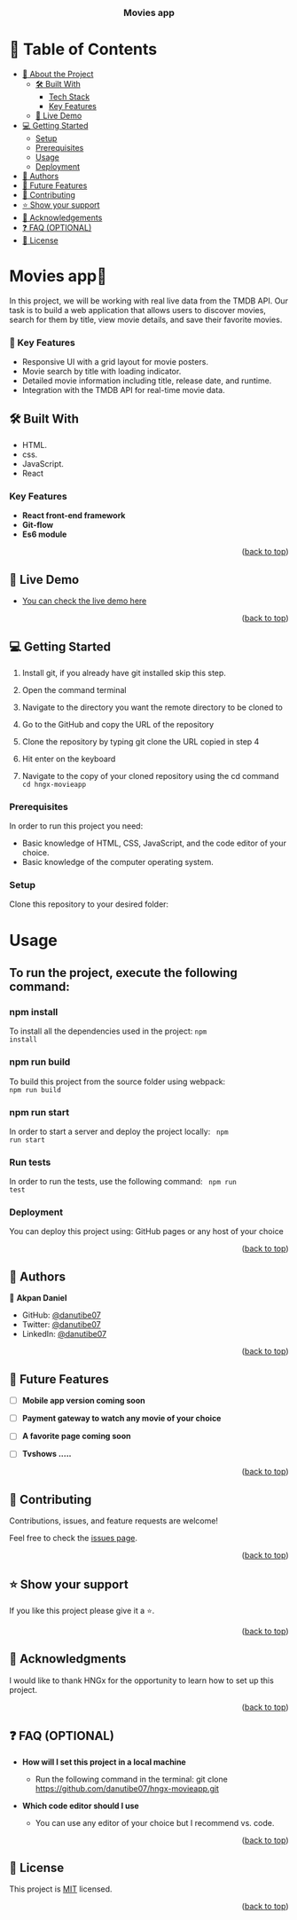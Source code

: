 <a name="readme-top"></a>

<div align="center">

  <br/>

  <h3><b>Movies app</b></h3>

</div>

# 📗 Table of Contents

- [📖 About the Project](#about-project)
  - [🛠 Built With](#built-with)
    - [Tech Stack](#tech-stack)
    - [Key Features](#key-features)
  - [🚀 Live Demo](#live-demo)
- [💻 Getting Started](#getting-started)
  - [Setup](#setup)
  - [Prerequisites](#prerequisites)
  - [Usage](#usage)
  - [Deployment](#triangular_flag_on_post-deployment)
- [👥 Authors](#authors)
- [🔭 Future Features](#future-features)
- [🤝 Contributing](#contributing)
- [⭐️ Show your support](#support)
- [🙏 Acknowledgements](#acknowledgements)
- [❓ FAQ (OPTIONAL)](#faq)
- [📝 License](#license)

# Movies app📖 <a name="about-project"></a>

In this project, we will be working with real live data from the TMDB API. Our task is to build a web application that allows users to discover movies, search for them by title, view movie details, and save their favorite movies.

### 📌 Key Features <a name="key-features"></a>

- Responsive UI with a grid layout for movie posters.
- Movie search by title with loading indicator.
- Detailed movie information including title, release date, and runtime.
- Integration with the TMDB API for real-time movie data.


## 🛠 Built With <a name="built-with"></a>

- HTML.
- css.
- JavaScript.
- React

### Key Features <a name="key-features"></a>

- **React front-end framework**
- **Git-flow**
- **Es6 module**

<p align="right">(<a href="#readme-top">back to top</a>)</p>

 ## 🚀 Live Demo <a name="live-demo"></a>

- [You can check the live demo here](https://hngx-movieapp-5tho.vercel.app/)

<p align="right">(<a href="#readme-top">back to top</a>)</p>

## 💻 Getting Started <a name="getting-started"></a>

1. Install git, if you already have git installed skip this step.

2. Open the command terminal

3. Navigate to the directory you want the remote directory to be cloned to

4. Go to the GitHub and copy the URL of the repository

5. Clone the repository by typing git clone the URL copied in step 4 

6. Hit enter on the keyboard

7. Navigate to the copy of your cloned repository using the cd command <code>cd hngx-movieapp</code>

### Prerequisites

In order to run this project you need:

- Basic knowledge of HTML, CSS, JavaScript, and the code editor of your choice.
- Basic knowledge of the computer operating system.

### Setup <a name="setup"></a>

Clone this repository to your desired folder:

# Usage <a name="usage"></a>

## To run the project, execute the following command:

### npm install

To install all the dependencies used in the project: <code>npm install</code>

### npm run build

To build this project from the source folder using webpack: <code> npm run build </code>

### npm run start

In order to start a server and deploy the project locally: <code> npm run start </code>

### Run tests

In order to run the tests, use the following command: <code> npm run test </code>

### Deployment <a name="triangular_flag_on_post-deployment"></a>

You can deploy this project using: GitHub pages or any host of your choice

<p align="right">(<a href="#readme-top">back to top</a>)</p>

## 👥 Authors <a name="authors"></a>

👤 **Akpan Daniel**

- GitHub: [@danutibe07](https://github.com/danutibe07)
- Twitter: [@danutibe07](https://twitter.com/Danielutibe07?t=2kvKPTZQ7IGCw2FugE9xCQ&s=09)
- LinkedIn: [@danutibe07](https://www.linkedin.com/in/akpan-daniel-785888215/)

<p align="right">(<a href="#readme-top">back to top</a>)</p>

## 🔭 Future Features <a name="future-features"></a>

- [ ] **Mobile app version coming soon**
- [ ] **Payment gateway to watch any movie of your choice**
- [ ] **A favorite page coming soon**
- [ ] **Tvshows .....**


<p align="right">(<a href="#readme-top">back to top</a>)</p>

## 🤝 Contributing <a name="contributing"></a>

Contributions, issues, and feature requests are welcome!

Feel free to check the [issues page](../../issues/).

<p align="right">(<a href="#readme-top">back to top</a>)</p>

## ⭐️ Show your support <a name="support"></a>

If you like this project please give it a ⭐️.

<p align="right">(<a href="#readme-top">back to top</a>)</p>

## 🙏 Acknowledgments <a name="acknowledgements"></a>

I would like to thank HNGx for the opportunity to learn how to set up this project.

<p align="right">(<a href="#readme-top">back to top</a>)</p>

## ❓ FAQ (OPTIONAL) <a name="faq"></a>

- **How will I set this project in a local machine**

  - Run the following command in the terminal: git clone https://github.com/danutibe07/hngx-movieapp.git

- **Which code editor should I use**

  - You can use any editor of your choice but I recommend vs. code.

<p align="right">(<a href="#readme-top">back to top</a>)</p>

## 📝 License <a name="license"></a>

This project is [MIT](./LICENSE) licensed.

<p align="right">(<a href="#readme-top">back to top</a>)</p>
